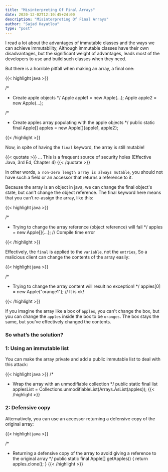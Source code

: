 ```yaml
---
title: "Misinterpreting Of Final Arrays"
date: 2020-12-02T12:10:45+24:00
description: "Misinterpreting Of Final Arrays"
author: "Sajad Hayatlou"
type: "post"
---
```


I read a lot about the advantages of immutable classes and the ways we can achieve immutability, Although immutable classes have their own disadvantages, but the significant weight of advantages, leads most of the developers to use and build such classes when they need.


But there is a horrible pitfall when making an array, a final one:

{{< highlight java >}}

/*
* Create apple objects
*/
Apple apple1 = new Apple(...);
Apple apple2 = new Apple(...);

/*
* Create apples array populating with the apple objects
*/
public static final Apple[] apples = new Apple[]{apple1, apple2};

{{< /highlight >}}

Now, in spite of having the `final` keyword, the array is still mutable!

{{< quotate >}} ... This is a frequent source of security holes (Effective Java, 3rd Ed, Chapter 4) {{< /quotate >}}

In other words, `a non-zero length array is always mutable`, you should not have such a field or an accessor that returns a reference to it.


Because the array is an object in java, we can change the final object's state, but can't change the object reference.
The final keyword here means that you can’t re-assign the array, like this:

{{< highlight java >}}

/*
* Trying to change the array reference (object reference) will fail
*/
apples = new Apple[]{...}; // Compile time error

{{< /highlight >}}

Effectively, the `final` is applied to the `variable`, not the `entries`, So a malicious client can change the contents of the array easily:

{{< highlight java >}}

/*
* Trying to change the array content will result no exception!
*/
apples[0] = new Apple("orange1"); // It is ok!

{{< /highlight >}}

If you imagine the array like a box of `apples`, you can't change the box, but you can change the `apples` inside the box to be `oranges`. The box stays the same, but you’ve effectively changed the contents. 


### So what’s the solution?

### 1: Using an immutable list

You can make the array private and add a public immutable list to deal with this attack:

{{< highlight java >}}
/*
* Wrap the array with an unmodifiable collection
*/
public static final list<Apple> applesList = Collections.unmodifiableList(Arrays.AsList(apples));
{{< /highlight >}}

### 2: Defensive copy

Alternatively, you can use an accessor returning a defensive copy of the original array:

{{< highlight java >}}

/*
* Returning a defensive copy of the array to avoid giving a reference to the original array
*/
public static final Apple[] getApples() {
return apples.clone();
}
{{< /highlight >}}






